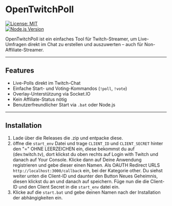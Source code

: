 # OpenTwitchPoll

[![License: MIT](https://img.shields.io/badge/License-MIT-blue.svg)](LICENSE)  
[![Node.js Version](https://img.shields.io/badge/Node.js-%3E=18-brightgreen)](https://nodejs.org/)

OpenTwitchPoll ist ein einfaches Tool für Twitch-Streamer, um Live-Umfragen direkt im Chat zu erstellen und auszuwerten – auch für Non-Affiliate-Streamer.

---

## Features

- Live-Polls direkt im Twitch-Chat
- Einfache Start- und Voting-Kommandos (`!poll`, `!vote`)
- Overlay-Unterstützung via Socket.IO
- Kein Affiliate-Status nötig
- Benutzerfreundlicher Start via `.bat` oder Node.js

---

## Installation

1. Lade über die Releases die .zip und entpacke diese.
2. öffne die `start_env` Datei und trage `CLIENT_ID` und `CLIENT_SECRET` hinter den "=" OHNE LEERZEICHEN ein, diese bekommst du auf (dev.twitch.tv), dort klickst du oben rechts auf Login with Twitch und danach auf Your Console. Klicke dann auf Deine Anwendung registrieren und gebe dieser einen Namen. Als OAUTH Redirect URLS `http://localhost:3000/callback` ein, bei der Kategorie other. Du siehst weiter unten die Client-ID und daunter den Button Neues Geheimnis, diesen klickst du an und danach auf speichern. Füge nun die die Client-ID und den Client Secret in die `start_env` datei ein.
3. Klicke auf die `start.bat` und gebe deinen Namen nach der Installation der abhängigkeiten ein.
